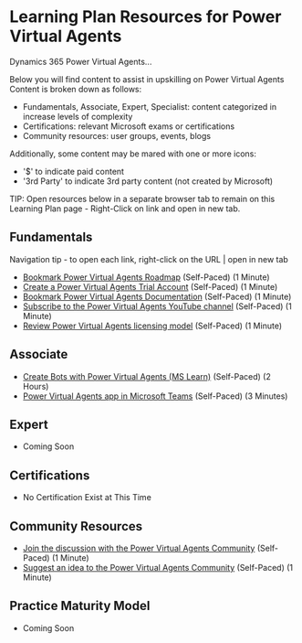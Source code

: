 # Learning Plan Resources for Power Virtual Agents

Dynamics 365 Power Virtual Agents...

Below you will find content to assist in upskilling on Power Virtual Agents  Content is broken down as follows:

* Fundamentals, Associate, Expert, Specialist: content categorized in increase levels of complexity
* Certifications:  relevant Microsoft exams or certifications
* Community resources:  user groups, events, blogs

Additionally, some content may be mared with one or more icons:

* '$' to indicate paid content
* '3rd Party' to indicate 3rd party content (not created by Microsoft)

TIP:  Open resources below in a separate browser tab to remain on this Learning Plan page - Right-Click on link and open in new tab.

## Fundamentals
Navigation tip - to open each link, right-click on the URL | open in new tab
* [Bookmark Power Virtual Agents Roadmap](https://docs.microsoft.com/en-us/power-platform-release-plan/2020wave2/power-virtual-agents/) (Self-Paced) (1 Minute)
* [Create a Power Virtual Agents Trial Account](https://docs.microsoft.com/en-us/power-virtual-agents/sign-up-individual) (Self-Paced) (1 Minute)
* [Bookmark Power Virtual Agents Documentation](https://docs.microsoft.com/en-us/power-virtual-agents/) (Self-Paced) (1 Minute)
* [Subscribe to the Power Virtual Agents YouTube channel](https://www.youtube.com/channel/UCn8PsBlVsGUt8J3tZCKsMPA) (Self-Paced) (1 Minute)
* [Review Power Virtual Agents licensing model](https://docs.microsoft.com/en-us/power-virtual-agents/requirements-licensing-subscriptions) (Self-Paced) (1 Minute)

## Associate
* [Create Bots with Power Virtual Agents (MS Learn)](https://docs.microsoft.com/en-us/learn/paths/work-power-virtual-agents/) (Self-Paced) (2 Hours)
* [Power Virtual Agents app in Microsoft Teams](https://docs.microsoft.com/en-us/power-virtual-agents/teams/fundamentals-what-is-power-virtual-agents-teams/) (Self-Paced) (3 Minutes)

## Expert

* Coming Soon

## Certifications

* No Certification Exist at This Time

## Community Resources
* [Join the discussion with the Power Virtual Agents Community](https://powerusers.microsoft.com/t5/Power-Virtual-Agents-Community/ct-p/PVACommunity) (Self-Paced) (1 Minute)
* [Suggest an idea to the Power Virtual Agents Community](https://powerusers.microsoft.com/t5/Power-Virtual-Agents-Ideas/idb-p/pva_ideas) (Self-Paced) (1 Minute)


## Practice Maturity Model

* Coming Soon

   


